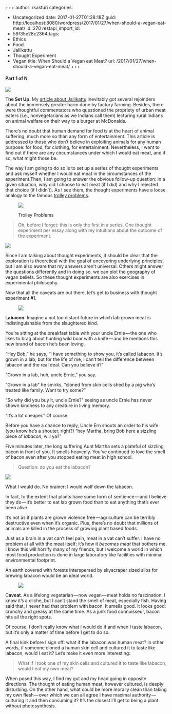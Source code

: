 +++
author: rkasturi
categories:
- Uncategorized
date: 2017-01-27T01:28:18Z
guid: http://localhost:8080/wordpress/2017/01/27/when-should-a-vegan-eat-meat/
id: 270
restapi_import_id:
- 59f35e28c2364
tags:
- Ethics
- Food
- Jallikattu
- Thought Experiment
- Vegan
title: When Should a Vegan eat Meat?
url: /2017/01/27/when-should-a-vegan-eat-meat/
+++

#### Part 1 of N<figure> 

![](http://localhost:8080/wordpress/wp-content/uploads/2017/10/27d30-16u19juzsf8fdf7lgc-m2gg.jpeg)
  
</figure> 

<span>T</span>**he Set Up**. My <a href="https://rajesh.io/against-jallikattu-a0bc75cdff81#.fe59fldt2" target="_blank">article about Jallikattu</a> inevitably got several rejoinders about the immensely greater harm done by factory farming. Besides, there were thoughtful commentators who questioned the propriety of urban meat eaters (i.e., nonvegetarians as we Indians call them) lecturing rural Indians on animal welfare on their way to a burger at McDonalds.

There’s no doubt that human demand for food is at the heart of animal suffering, much more so than any form of entertainment. This article is addressed to those who don’t believe in exploiting animals for any human purpose: for food, for clothing, for entertainment. Nevertheless, I want to find out if there are any circumstances under which I would eat meat, and if so, what might those be.

The way I am going to do so is to set up a series of thought experiments and ask myself whether I would eat meat in the circumstances of the experiment.Then, I am going to answer the obvious follow-up question: in a given situation, why did I choose to eat meat (if I did) and why I rejected that choice (if I didn’t). As I see them, the thought experiments have a loose analogy to the famous <a href="https://en.wikipedia.org/wiki/Trolley_problem" target="_blank">trolley problems</a>.<figure class="wp-caption"> 

![](http://localhost:8080/wordpress/wp-content/uploads/2017/10/29cba-1ysp9bsojgbwbrgyqerwkbq.png)<figcaption class="wp-caption-text">Trolley Problems</figcaption></figure> 

> Oh, before I forget: this is only the first in a series. One thought experiment per essay along with my intuitions about the outcome of the experiment.<figure> 

![](http://localhost:8080/wordpress/wp-content/uploads/2017/10/aabd1-1jzk_bb0q9t_zdefgcqbsig.png)
  
</figure> 

Since I am talking about thought experiments, it should be clear that the exploration is theoretical with the goal of uncovering underlying principles, but I am also aware that my answers aren’t universal. Others might answer the questions differently and in doing so, we can plot the geography of vegan beliefs. So these thought experiments are also exercises in experimental philosophy.

Now that all the caveats are out there, let’s get to business with thought experiment #1.<figure> 

![](http://localhost:8080/wordpress/wp-content/uploads/2017/10/243cb-111ryqg7zkbsmibiof0vc4w.jpeg)
  
</figure> 

<span>L</span>**abacon**. Imagine a not too distant future in which lab grown meat is indistinguishable from the slaughtered kind.

You’re sitting at the breakfast table with your uncle Ernie — the one who likes to brag about hunting wild boar with a knife — and he mentions this new brand of bacon he’s been loving.

“Hey Bob,” he says, “I have something to show you, it’s called labacon. It’s grown in a lab, but for the life of me, I can’t tell the difference between labacon and the real deal. Can you believe it?”

“Grown in a lab, huh, uncle Ernie,” you say.

“Grown in a lab” he smirks, “cloned from skin cells shed by a pig who’s treated like family. Want to try some?”

“So why did you buy it, uncle Ernie?” seeing as uncle Ernie has never shown kindness to any creature in living memory.

“It’s a lot cheaper.” Of course.

Before you have a chance to reply, Uncle Ern shouts an order to his wife (you know he’s a shouter, right?) “hey Martha, bring Bob here a sizzling piece of _labacon_, will ya?”

Five minutes later, the long suffering Aunt Martha sets a plateful of sizzling bacon in front of you. It smells heavenly. You’ve continued to love the smell of bacon even after you stopped eating meat in high school.

> Question: do you eat the labacon?<figure> 

![](http://localhost:8080/wordpress/wp-content/uploads/2017/10/53a1f-1ml8o4ocyfyvpdaberomdla.png)
  
</figure> 

<span>W</span>hat I would do. No brainer: I would wolf down the labacon.

In fact, to the extent that plants have some form of sentience — and I believe they do — it’s better to eat lab grown food than to eat anything that’s ever been alive.

It’s not as if plants are grown violence free — agriculture can be terribly destructive even when it’s organic. Plus, there’s no doubt that millions of animals are killed in the process of growing plant based foods.

Just as a brain in a vat can’t feel pain, meat in a vat can’t suffer. I have no problem at all with the meat itself; it’s how it _becomes meat_ that bothers me. I know this will horrify many of my friends, but I welcome a world in which most food production is done in large laboratory like facilities with minimal environmental footprint.

An earth covered with forests interspersed by skyscraper sized silos for brewing labacon would be an ideal world.<figure> 

![](http://localhost:8080/wordpress/wp-content/uploads/2017/10/83271-1viyktofgkj66w-iiyxya8w.jpeg)
  
</figure> 

<span>C</span>**aveat**. As a lifelong vegetarian — now vegan — meat holds no fascination. I know it’s a cliche, but I can’t stand the smell of meat, especially fish. Having said that, I never had that problem with bacon. It smells good. It looks good: crunchy and greasy at the same time. As a junk food connoisseur, bacon hits all the right spots.

Of course, I don’t really know what I would do if and when I taste labacon, but it’s only a matter of time before I get to do so.

A final kink before I sign off: what if the labacon was human meat? In other words, if someone cloned a human skin cell and cultured it to taste like labacon, would I eat it? Let’s make it even more interesting:

> What if I took one of my skin cells and cultured it to taste like labacon, would I eat my own meat?

When posed this way, I find my gut and my head going in opposite directions. The thought of eating human meat, however cultured, is deeply disturbing. On the other hand, what could be more morally clean than taking my own flesh — over which we can all agree I have maximal authority — culturing it and then consuming it? It’s the closest I’ll get to being a plant without photosynthesis.